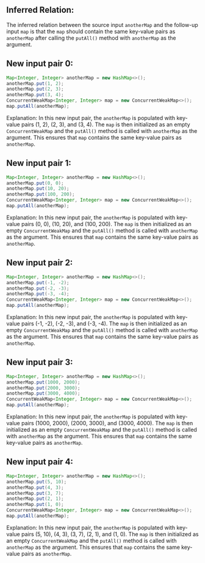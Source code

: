 ## Inferred Relation:
The inferred relation between the source input `anotherMap` and the follow-up input `map` is that the `map` should contain the same key-value pairs as `anotherMap` after calling the `putAll()` method with `anotherMap` as the argument.

## New input pair 0:
```java
Map<Integer, Integer> anotherMap = new HashMap<>();
anotherMap.put(1, 2);
anotherMap.put(2, 3);
anotherMap.put(3, 4);
ConcurrentWeakMap<Integer, Integer> map = new ConcurrentWeakMap<>();
map.putAll(anotherMap);
```
Explanation: In this new input pair, the `anotherMap` is populated with key-value pairs (1, 2), (2, 3), and (3, 4). The `map` is then initialized as an empty `ConcurrentWeakMap` and the `putAll()` method is called with `anotherMap` as the argument. This ensures that `map` contains the same key-value pairs as `anotherMap`.

## New input pair 1:
```java
Map<Integer, Integer> anotherMap = new HashMap<>();
anotherMap.put(0, 0);
anotherMap.put(10, 20);
anotherMap.put(100, 200);
ConcurrentWeakMap<Integer, Integer> map = new ConcurrentWeakMap<>();
map.putAll(anotherMap);
```
Explanation: In this new input pair, the `anotherMap` is populated with key-value pairs (0, 0), (10, 20), and (100, 200). The `map` is then initialized as an empty `ConcurrentWeakMap` and the `putAll()` method is called with `anotherMap` as the argument. This ensures that `map` contains the same key-value pairs as `anotherMap`.

## New input pair 2:
```java
Map<Integer, Integer> anotherMap = new HashMap<>();
anotherMap.put(-1, -2);
anotherMap.put(-2, -3);
anotherMap.put(-3, -4);
ConcurrentWeakMap<Integer, Integer> map = new ConcurrentWeakMap<>();
map.putAll(anotherMap);
```
Explanation: In this new input pair, the `anotherMap` is populated with key-value pairs (-1, -2), (-2, -3), and (-3, -4). The `map` is then initialized as an empty `ConcurrentWeakMap` and the `putAll()` method is called with `anotherMap` as the argument. This ensures that `map` contains the same key-value pairs as `anotherMap`.

## New input pair 3:
```java
Map<Integer, Integer> anotherMap = new HashMap<>();
anotherMap.put(1000, 2000);
anotherMap.put(2000, 3000);
anotherMap.put(3000, 4000);
ConcurrentWeakMap<Integer, Integer> map = new ConcurrentWeakMap<>();
map.putAll(anotherMap);
```
Explanation: In this new input pair, the `anotherMap` is populated with key-value pairs (1000, 2000), (2000, 3000), and (3000, 4000). The `map` is then initialized as an empty `ConcurrentWeakMap` and the `putAll()` method is called with `anotherMap` as the argument. This ensures that `map` contains the same key-value pairs as `anotherMap`.

## New input pair 4:
```java
Map<Integer, Integer> anotherMap = new HashMap<>();
anotherMap.put(5, 10);
anotherMap.put(4, 3);
anotherMap.put(3, 7);
anotherMap.put(2, 1);
anotherMap.put(1, 0);
ConcurrentWeakMap<Integer, Integer> map = new ConcurrentWeakMap<>();
map.putAll(anotherMap);
```
Explanation: In this new input pair, the `anotherMap` is populated with key-value pairs (5, 10), (4, 3), (3, 7), (2, 1), and (1, 0). The `map` is then initialized as an empty `ConcurrentWeakMap` and the `putAll()` method is called with `anotherMap` as the argument. This ensures that `map` contains the same key-value pairs as `anotherMap`.
